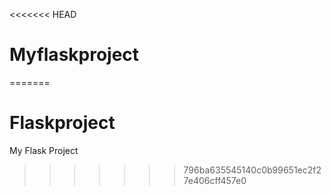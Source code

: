 <<<<<<< HEAD
# Myflaskproject
=======
# Flaskproject
My Flask Project
>>>>>>> 796ba635545140c0b99651ec2f27e406cff457e0
